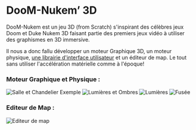 # DooM-Nukem’ 3D


DooM-Nukem est un jeu 3D (from Scratch) s'inspirant des célèbres jeux Doom et Duke Nukem 3D faisant partie des premiers jeux vidéo à utiliser des graphismes en 3D immersive.

Il nous a donc fallu développer un moteur Graphique 3D, un moteur physique, [une librairie d'interface utilisateur](https://github.com/gmonacho/libui) et un éditeur de map. Le tout sans utiliser l'accélération matérielle comme à l'époque!

### Moteur Graphique et Physique :

![Salle et Chandelier Exemple](https://zupimages.net/up/20/24/wo6i.png)
![Lumières et Ombres](https://zupimages.net/up/20/24/j1or.png)
![Lumières](https://zupimages.net/up/20/24/zr39.png)
![Fusée](https://zupimages.net/up/20/24/fpx4.png)

### Editeur de Map :
![Editeur de map](https://zupimages.net/up/20/24/ynpr.png)
